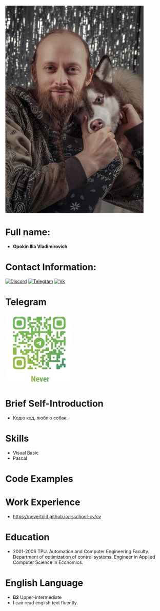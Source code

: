 ![Ilia Opokin](https://github.com/NeverTold/rsschool-cv/blob/img/Opokin60.jpg)
# Full name:
- **Opokin Ilia Vladimirovich**
# Contact Information:
[![Discord](https://img.icons8.com/color/96/000000/discord-logo.png)](Https://discordapp.com/users/389339516105916437)
[![Telegram](https://img.icons8.com/external-flat-icons-inmotus-design/96/external-blue-telegram-flat-icons-inmotus-design.png)](https://t.me/Nevertoldme)
[![Vk](https://img.icons8.com/color/96/vk-com.png)](https://vk.ru/opokinilia)
# Telegram
![Telegram QR-code](https://github.com/NeverTold/rsschool-cv/blob/img/telegram.png)
# Brief Self-Introduction
- Кодю код, люблю собак.
# Skills 
- Visual Basic
- Pascal
# Code Examples
# Work Experience
- https://nevertold.github.io/rsschool-cv/cv
# Education 
- 2001-2006 TPU. Automation and Computer Engineering Faculty. Department of optimization of control systems. Engineer in Applied Computer Science in Economics.
# English Language
- **B2** Upper-intermediate
-  I can read english text fluently.

